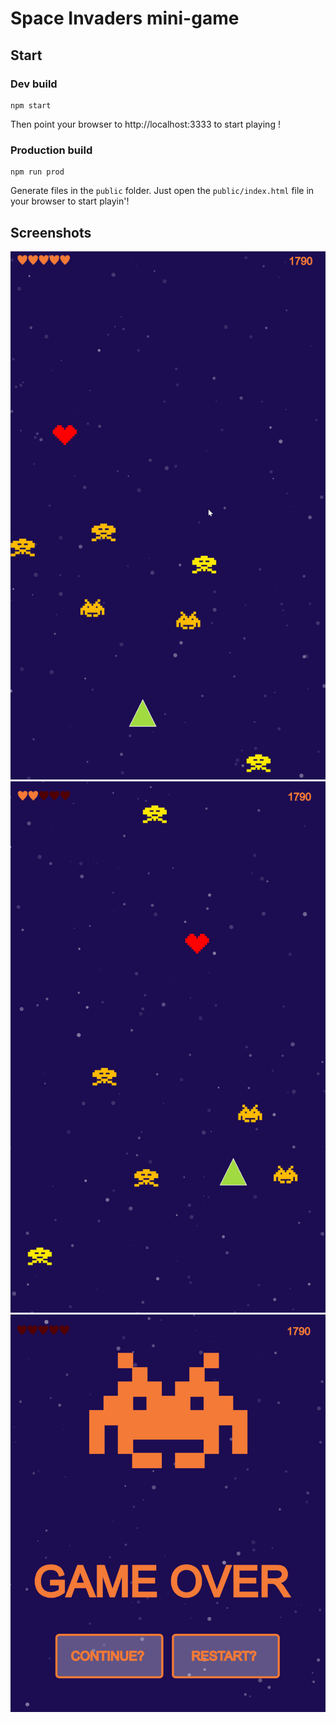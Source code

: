 # Space Invaders mini-game

## Start

### Dev build

    npm start

Then point your browser to http://localhost:3333 to start playing !
### Production build

    npm run prod

Generate files in the `public` folder. Just open the `public/index.html` file in your browser to start playin'!

## Screenshots

![full-life](app/assets/images/full-life.png)
![half-life](app/assets/images/half-life.png)
![menu](app/assets/images/menu.png)
